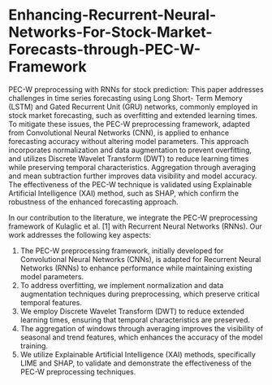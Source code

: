 # Enhancing-Recurrent-Neural-Networks-For-Stock-Market-Forecasts-through-PEC-W-Framework
PEC-W preprocessing with RNNs for stock prediction:
This paper addresses challenges in time series forecasting using Long Short- Term Memory (LSTM) and Gated Recurrent Unit (GRU) networks, commonly employed in stock market forecasting, such as overfitting and extended learning times. To mitigate these issues, the PEC-W preprocessing framework, adapted from Convolutional Neural Networks (CNN), is applied to enhance forecasting accuracy without altering model parameters. This approach incorporates normalization and data augmentation to prevent overfitting, and utilizes Discrete Wavelet Transform (DWT) to reduce learning times while preserving temporal characteristics. Aggregation through averaging and mean subtraction further improves data visibility and model accuracy. The effectiveness of the PEC-W technique is validated using Explainable Artificial Intelligence (XAI) method, such as SHAP, which confirm the robustness of the enhanced forecasting approach.

In our contribution to the literature, we integrate the PEC-W preprocessing framework of Kulaglic et al. [1] with Recurrent Neural Networks (RNNs). Our work addresses the following key aspects:
1) The PEC-W preprocessing framework, initially developed for Convolutional Neural Networks (CNNs), is adapted for Recurrent Neural Networks (RNNs) to enhance performance while maintaining existing model parameters.
2) To address overfitting, we implement normalization and data augmentation techniques during preprocessing, which preserve critical temporal features.
3) We employ Discrete Wavelet Transform (DWT) to reduce extended learning times, ensuring that temporal characteristics are preserved.
4) The aggregation of windows through averaging improves the visibility of seasonal and trend features, which enhances the accuracy of the model training.
5) We utilize Explainable Artificial Intelligence (XAI) methods, specifically LIME and SHAP, to validate and demonstrate the effectiveness of the PEC-W preprocessing techniques.
